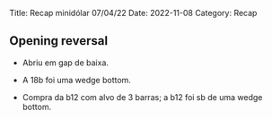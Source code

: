 Title: Recap minidólar 07/04/22
Date: 2022-11-08
Category: Recap

## Opening reversal

* Abriu em gap de baixa.

* A 18b foi uma wedge bottom.

* Compra da b12 com alvo de 3 barras; a b12 foi sb de uma wedge bottom.
